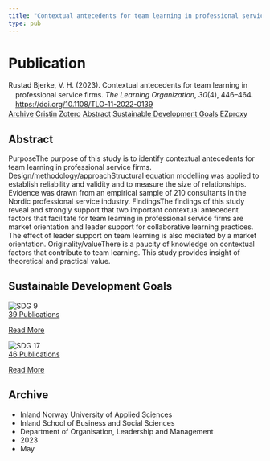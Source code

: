 ```yaml
---
title: "Contextual antecedents for team learning in professional service firms"
type: pub
---
```

<h1>Publication</h1>
<article id="csl-bib-container-U2FI3JRD" class="csl-bib-container">
  <div class="csl-bib-body" style="line-height: 1.35; padding-left: 1em; text-indent:-1em;">
  <div class="csl-entry">Rustad Bjerke, V. H. (2023). Contextual antecedents for team learning in professional service firms. <i>The Learning Organization</i>, <i>30</i>(4), 446&#x2013;464. <a href="https://doi.org/10.1108/TLO-11-2022-0139">https://doi.org/10.1108/TLO-11-2022-0139</a></div>
</div>
  <div class="csl-bib-buttons">
    <a href="#taxonomy-article-U2FI3JRD" class="csl-bib-button">Archive</a>
    <a href="https://app.cristin.no/results/show.jsf?id=2144581" alt="Cristin URL" class="csl-bib-button">Cristin</a>
    <a href="http://zotero.org/groups/5022929/items/U2FI3JRD" alt="Zotero URL" class="csl-bib-button">Zotero</a>
    <a href="#abstract-article-U2FI3JRD" class="csl-bib-button">Abstract</a>
    <a href="#sdg-article-U2FI3JRD" class="csl-bib-button">Sustainable Development Goals</a>
    <a href="http://ezproxy.inn.no/login?url=https://doi.org/10.1108/TLO-11-2022-0139" class="csl-bib-button">EZproxy</a>
  </div>
  <div id="csl-bib-meta-container-U2FI3JRD"></div>
</article>
<div id="csl-bib-meta-U2FI3JRD" class="csl-bib-meta">
  <article id="abstract-article-U2FI3JRD" class="abstract-article">
    <h1>Abstract</h1>
    PurposeThe purpose of this study is to identify contextual antecedents for team learning in professional service firms. Design/methodology/approachStructural equation modelling was applied to establish reliability and validity and to measure the size of relationships. Evidence was drawn from an empirical sample of 210 consultants in the Nordic professional service industry. FindingsThe findings of this study reveal and strongly support that two important contextual antecedent factors that facilitate for team learning in professional service firms are market orientation and leader support for collaborative learning practices. The effect of leader support on team learning is also mediated by a market orientation. Originality/valueThere is a paucity of knowledge on contextual factors that contribute to team learning. This study provides insight of theoretical and practical value.
  </article>
  <article id="sdg-article-U2FI3JRD" class="sdg-article">
    <h1>Sustainable Development Goals</h1>
    <div class="sdg-container"><div id="sdg9" class="sdg">
<img src="{{< params subfolder >}}images/sdg/sdg09_en.png" class="image" alt="SDG 9">
<div class="sdg-overlay">
<a href="{{< params subfolder >}}en/archive/?sdg=9#archive" class="sdg-publication-count"><span>39</span> Publications</a>
<p><a href="https://sdgs.un.org/goals/goal9" class="sdg-read-more">Read More</a></p>
</div>
</div> <div id="sdg17" class="sdg">
<img src="{{< params subfolder >}}images/sdg/sdg17_en.png" class="image" alt="SDG 17">
<div class="sdg-overlay">
<a href="{{< params subfolder >}}en/archive/?sdg=17#archive" class="sdg-publication-count"><span>46</span> Publications</a>
<p><a href="https://sdgs.un.org/goals/goal17" class="sdg-read-more">Read More</a></p>
</div>
</div></div>
  </article>
  <article id="taxonomy-article-U2FI3JRD" class="taxonomy-article">
    <h1>Archive</h1>
    <ul>
      <li>Inland Norway University of Applied Sciences</li>
      <li>Inland School of Business and Social Sciences</li>
      <li>Department of Organisation, Leadership and Management</li>
      <li>2023</li>
      <li>May</li>
    </ul>
  </article>
</div>
